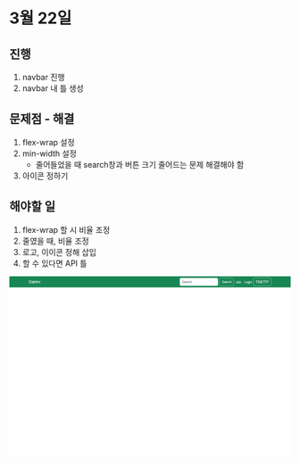 # 3월 22일

## 진행
1. navbar 진행
2. navbar 내 틀 생성

## 문제점 - 해결
1. flex-wrap 설정
2. min-width 설정
    - 줄어들었을 때 search창과 버튼 크기 줄어드는 문제 해결해야 함
3. 아이콘 정하기

## 해야할 일
1. flex-wrap 할 시 비율 조정
2. 줄였을 때, 비율 조정
3. 로고, 이이콘 정해 삽입
4. 할 수 있다면 API 틀

<img src="../img/230322.png" width=600px>